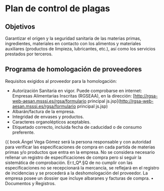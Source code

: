 # Plan de control de plagas## ObjetivosGarantizar el origen y la seguridad sanitaria de las materias primas, ingredientes, materiales en contacto con los alimentos y materiales auxiliares (productos de limpieza, lubricantes, etc.), así como los servicios prestados por terceros.## Programa de homologación de proveedoresRequisitos exigidos al proveedor para la homologación:* Autorización Sanitaria en vigor. Puede comprobarse en internet:Empresas Alimentarias Inscritas (RGSEAA), en la dirección:[http://rgsa-web-aesan.msssi.es/rgsa/formulario principal js.jsp](http://rgsa-web-aesan.msssi.es/rgsa/formulario principal js.jsp)* Albarán/factura de la empresa.* Integridad de envases y productos.* Caracteres organolépticos aceptables.* Etiquetado correcto, incluida fecha de caducidad o de consumopreferente.{{ book.Ángel Vega Gómez será la persona responsable y con autoridad para verificar las especificaciones de compra en cada partida de materias primas y/o productos que entra en la empresa. No se considera necesario rellenar un registro de especificaciones de compra pero sí seguir la sistemática de comprobación. Er:t_Qª.§Q de no cumplir con las especificaciones no se recepcionará la mercancía, se reflejará en el registro de incidencias y se procederá a la deshomologación del proveedor.La empresa posee un dossier que incluye albaranes y facturas de compra.• Documentos y Registros.